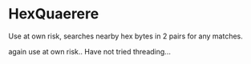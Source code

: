 ﻿# HexQuaerere
Use at own risk, searches nearby hex bytes in 2 pairs for any matches. 

again use at own risk..
Have not tried threading...
